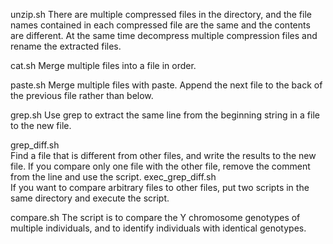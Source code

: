 unzip.sh
There are multiple compressed files in the directory, and the file names contained in each compressed file are the same and the contents are different.
At the same time decompress multiple compression files and rename the extracted files.

cat.sh
Merge multiple files into a file in order.

paste.sh
Merge multiple files with paste.
Append the next file to the back of the previous file rather than below.

grep.sh
Use grep to extract the same line from the beginning string in a file to the new file.

grep_diff.sh	
Find a file that is different from other files, and write the results to the new file.
If you compare only one file with the other file, remove the comment from the line and use the script.
exec_grep_diff.sh	
If you want to compare arbitrary files to other files, put two scripts in the same directory and execute the script.

compare.sh
The script is to compare the Y chromosome genotypes of multiple individuals, and to identify individuals with identical genotypes.











